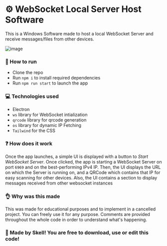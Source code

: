 # ⚙ WebSocket Local Server Host Software
This is a Windows Software made to host a local WebSocket Server and receive messages/files from other devices.   

![image](https://github.com/user-attachments/assets/819051b7-797b-421c-b177-c1acd89a4c98)


### 📜 How to run
- Clone the repo
- Run `npm i` to install required dependencies
- Run `npm run start` to launch the app

### 💻 Technologies used
- Electron
- `ws` library for WebSocket intialization
- `qrcode` library for qrcode generation
- `os` library for dynamic IP Fetching
- `Tailwind` for the CSS

### ❓ How does it work
Once the app launches, a simple UI is displayed with a button to *Start WebSocket Server*. Once clicked, the app is starting a WebSocket Server on port `6969` and on the best-performing IPv4 IP. Then, the UI displays the URL on which the Server is running on, and a QRCode which contains that IP for easy scanning for other devices. Also, the UI contains a section to display messages received from other websocket instances

### 👌 Why was this made
This was made for educational purposes and to implement in a cancelled project. You can freely use it for any purpose. Comments are provided throughout the whole code in order to understand what's happening.

### 🧡 Made by Skell! You are free to download, use or edit this code!
###
